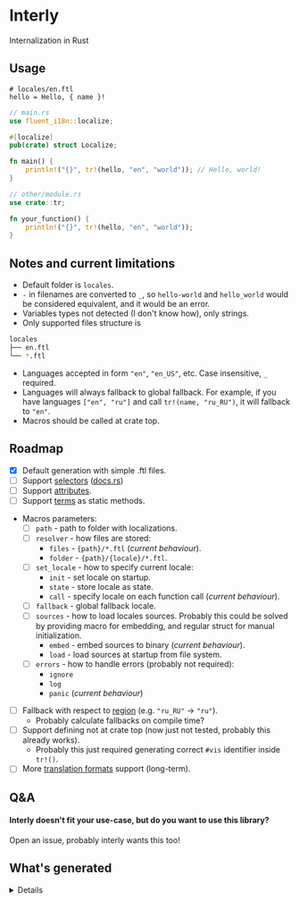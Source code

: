 # Interly

Internalization in Rust

## Usage

```fluent
# locales/en.ftl
hello = Hello, { name }!
```

```rs
// main.rs
use fluent_i18n::localize;

#[localize]
pub(crate) struct Localize;

fn main() {
    println!("{}", tr!(hello, "en", "world")); // Hello, world!
}

// other/module.rs
use crate::tr;

fn your_function() {
    println!("{}", tr!(hello, "en", "world"));
}
```

## Notes and current limitations

- Default folder is `locales`.
- `-` in filenames are converted to `_`, so `hello-world` and `hello_world` would be considered equivalent, and it would be an error.
- Variables types not detected (I don't know how), only strings.
- Only supported files structure is
```sh
locales
├── en.ftl
└── *.ftl
```
- Languages accepted in form `"en"`, `"en_US"`, etc. Case insensitive, `_` required.
- Languages will always fallback to global fallback. For example, if you have languages `["en", "ru"]` and call `tr!(name, "ru_RU")`, it will fallback to `"en"`.
- Macros should be called at crate top.

## Roadmap

- [x] Default generation with simple .ftl files.
- [ ] Support [selectors] ([docs.rs][expression_select])
- [ ] Support [attributes][attributes].
- [ ] Support [terms] as static methods.
- Macros parameters:
    - [ ] `path` - path to folder with localizations.
    - [ ] `resolver` - how files are stored:
        - `files` - `{path}/*.ftl` (_current behaviour_).
        - `folder` - `{path}/{locale}/*.ftl`.
    - [ ] `set_locale` - how to specify current locale:
        - `init` - set locale on startup.
        - `state` - store locale as state.
        - `call` - specify locale on each function call (_current behaviour_).
    - [ ] `fallback` - global fallback locale.
    - [ ] `sources` - how to load locales sources. Probably this could be solved by providing macro for embedding, and regular struct for manual initialization.
        - `embed` - embed sources to binary (_current behaviour_).
        - `load` - load sources at startup from file system.
    - [ ] `errors` - how to handle errors (probably not required):
        - `ignore`
        - `log`
        - `panic` (_current behaviour_)
- [ ] Fallback with respect to [region][unic_langid_LanguageIdentifier] (e.g. `"ru_RU"` -> `"ru"`).
    - Probably calculate fallbacks on compile time?
- [ ] Support defining not at crate top (now just not tested, probably this already works).
    - Probably this just required generating correct `#vis` identifier inside `tr!()`.
- [ ] More [translation formats][tr-formats-list] support (long-term).

[selectors]: https://projectfluent.org/fluent/guide/selectors.html
[expression_select]: https://docs.rs/fluent-syntax/latest/fluent_syntax/ast/enum.Expression.html#variant.Select
[attributes]: https://projectfluent.org/fluent/guide/attributes.html
[terms]: https://projectfluent.org/fluent/guide/terms.html
[unic_langid_LanguageIdentifier]: https://docs.rs/unic-langid/latest/unic_langid/struct.LanguageIdentifier.html
[tr-formats-list]: https://docs.weblate.org/en/latest/formats.html

## Q&A

#### Interly doesn't fit your use-case, but do you want to use this library?

Open an issue, probably interly wants this too!

## What's generated

<details>

For source files

```fluent
# locales/en.ftl
hello-world = Hello, { $name }!
```

```fluent
# locales/ru.ftl
hello-world = Привет, { $name }!
```

```rs
use interly::localize;

#[localize]
pub(crate) struct Localize;

fn main() {
    println!("{}", tr!(hello_world, "en", "world"));
    println!("{}", tr!(hello_world, "ru", "мир"));
    println!("{}", tr!(hello_world, "ru-RU", "мир"));
}
```

Generated (unrelated parts removed):

```rs
// main.rs
pub(crate) struct Localize {
    bundles: __interly::Bundles,
}

pub(crate) mod __interly {
    use ::std::collections::HashMap;
    use ::std::sync::Arc;
    use ::interly::{
        FluentArgs,
        FluentBundle,
        FluentResource,
        IntlLangMemoizer,
        LanguageIdentifier,
        Lazy,
    };

    use super::Localize;

    pub(super) type Bundles = HashMap<
        LANG,
        FluentBundle<Arc<FluentResource>, IntlLangMemoizer>,
    >;

    impl Localize {
        const FALLBACK_LANG: LANG = LANG::EN;

        pub(crate) fn init() -> Self {
            use ::interly::unic_langid::langid;

            let mut resources: HashMap<LanguageIdentifier, Arc<FluentResource>> = HashMap::new();
            let mut locales = vec![];

            let lang = langid!("en");
            locales.push((lang.clone(), "en"));
            resources
                .insert(
                    lang,
                    Arc::new(
                        FluentResource::try_new("hello-world = Hello, { $name }!\n".to_string())
                            .expect("invalid ftl"),
                    ),
                );

            let lang = langid!("ru");
            locales.push((lang.clone(), "ru"));
            resources
                .insert(
                    lang,
                    Arc::new(
                        FluentResource::try_new("hello-world = Привет, { $name }!\n".to_string())
                            .expect("invalid ftl"),
                    ),
                );

            let mut bundles = HashMap::new();
            for lang in locales {
                let mut bundle = FluentBundle::new_concurrent(vec![lang.0.clone()]);
                let _ = bundle.add_resource(resources.get(&lang.0).unwrap().clone());
                bundles.insert(lang.1.into(), bundle);
            }

            Self { bundles }
        }

        pub(crate) fn languages() -> Vec<&'static str> {
            vec!["ru", "en"]
        }

        pub(crate) fn __format_msg(
            &self,
            msg_id: &'static str,
            lang: LANG,
            args: Option<&FluentArgs<'_>>,
        ) -> String {
            let lang = lang.into();
            let mut bundle = self.bundles.get(&lang).expect("no bundle");
            if !bundle.has_message(msg_id) {
                bundle = self
                    .bundles
                    .get(&Self::FALLBACK_LANG)
                    .expect("no fallback bundle");
            }
            let msg = bundle
                .get_message(msg_id)
                .expect("no message")
                .value()
                .expect("no value in message");
            let mut errs = vec![];
            bundle.format_pattern(msg, args, &mut errs).to_string()
        }

        pub(crate) fn hello_world(&self, lang: impl Into<LANG>, name: &str) -> String {
            self.__format_msg(
                "hello-world",
                lang.into(),
                Some(&FluentArgs::from_iter(vec![("name", name)])),
            )
        }
    }

    pub(crate) static LOCALIZE: Lazy<Localize> = Lazy::new(|| { Localize::init() });

    #[derive(PartialEq, Eq, Hash)]
    pub(crate) enum LANG {
        EN,
        RU,
    }

    impl From<&str> for LANG {
        fn from(lang: &str) -> Self {
            match lang.to_lowercase().as_str() {
                "en" => Self::EN,
                "ru" => Self::RU,
                _ => Self::EN,
            }
        }
    }

    impl From<&::std::string::String> for LANG {
        fn from(lang: &::std::string::String) -> Self {
            lang.as_str().into()
        }
    }
}

#[allow(unused)]
macro_rules! tr {
    ($e:ident, $lang:expr) => {
        tr!($e, $lang,)
    };
    ($e:ident, $lang:expr, $($v:expr),*) => {
        $crate::__interly::LOCALIZE.$e($lang, $($v),*)
    };
}

fn main() {
    println!("{}", crate::__interly::LOCALIZE.hello_world("en", "world"));
    println!("{}", crate::__interly::LOCALIZE.hello_world("ru", "мир"));
    println!("{}", crate::__interly::LOCALIZE.hello_world("ru-RU", "мир");
}
```

Output:

```
Hello, world!
Привет, мир!
Hello, мир!
```

</details>
